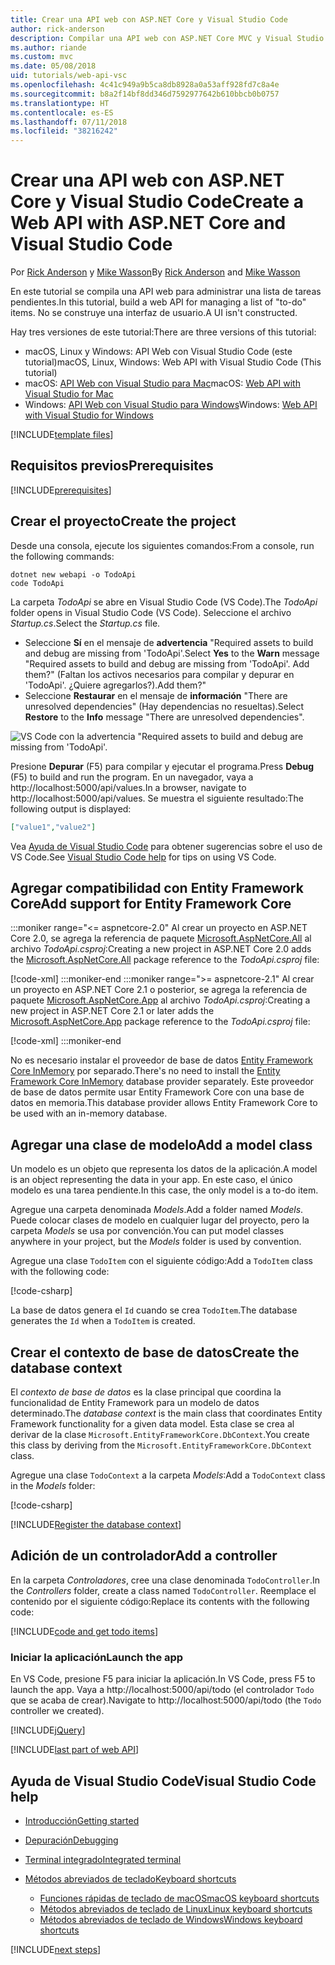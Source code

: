 ```yaml
---
title: Crear una API web con ASP.NET Core y Visual Studio Code
author: rick-anderson
description: Compilar una API web con ASP.NET Core MVC y Visual Studio Code en macOS, Linux o Windows
ms.author: riande
ms.custom: mvc
ms.date: 05/08/2018
uid: tutorials/web-api-vsc
ms.openlocfilehash: 4c41c949a9b5ca8db8928a0a53aff928fd7c8a4e
ms.sourcegitcommit: b8a2f14bf8dd346d7592977642b610bbcb0b0757
ms.translationtype: HT
ms.contentlocale: es-ES
ms.lasthandoff: 07/11/2018
ms.locfileid: "38216242"
---
```

# <a name="create-a-web-api-with-aspnet-core-and-visual-studio-code"></a><span data-ttu-id="24b32-103">Crear una API web con ASP.NET Core y Visual Studio Code</span><span class="sxs-lookup"><span data-stu-id="24b32-103">Create a Web API with ASP.NET Core and Visual Studio Code</span></span>

<span data-ttu-id="24b32-104">Por [Rick Anderson](https://twitter.com/RickAndMSFT) y [Mike Wasson](https://github.com/mikewasson)</span><span class="sxs-lookup"><span data-stu-id="24b32-104">By [Rick Anderson](https://twitter.com/RickAndMSFT) and [Mike Wasson](https://github.com/mikewasson)</span></span>

<span data-ttu-id="24b32-105">En este tutorial se compila una API web para administrar una lista de tareas pendientes.</span><span class="sxs-lookup"><span data-stu-id="24b32-105">In this tutorial, build a web API for managing a list of "to-do" items.</span></span> <span data-ttu-id="24b32-106">No se construye una interfaz de usuario.</span><span class="sxs-lookup"><span data-stu-id="24b32-106">A UI isn't constructed.</span></span>

<span data-ttu-id="24b32-107">Hay tres versiones de este tutorial:</span><span class="sxs-lookup"><span data-stu-id="24b32-107">There are three versions of this tutorial:</span></span>

* <span data-ttu-id="24b32-108">macOS, Linux y Windows: API Web con Visual Studio Code (este tutorial)</span><span class="sxs-lookup"><span data-stu-id="24b32-108">macOS, Linux, Windows: Web API with Visual Studio Code (This tutorial)</span></span>
* <span data-ttu-id="24b32-109">macOS: [API Web con Visual Studio para Mac](xref:tutorials/first-web-api-mac)</span><span class="sxs-lookup"><span data-stu-id="24b32-109">macOS: [Web API with Visual Studio for Mac](xref:tutorials/first-web-api-mac)</span></span>
* <span data-ttu-id="24b32-110">Windows: [API Web con Visual Studio para Windows](xref:tutorials/first-web-api)</span><span class="sxs-lookup"><span data-stu-id="24b32-110">Windows: [Web API with Visual Studio for Windows](xref:tutorials/first-web-api)</span></span>

<!-- WARNING: The code AND images in this doc are used by uid: tutorials/web-api-vsc, tutorials/first-web-api-mac and tutorials/first-web-api. If you change any code/images in this tutorial, update uid: tutorials/web-api-vsc -->

[!INCLUDE[template files](../includes/webApi/intro.md)]

## <a name="prerequisites"></a><span data-ttu-id="24b32-111">Requisitos previos</span><span class="sxs-lookup"><span data-stu-id="24b32-111">Prerequisites</span></span>

[!INCLUDE[prerequisites](~/includes/net-core-prereqs-vscode.md)]

## <a name="create-the-project"></a><span data-ttu-id="24b32-112">Crear el proyecto</span><span class="sxs-lookup"><span data-stu-id="24b32-112">Create the project</span></span>

<span data-ttu-id="24b32-113">Desde una consola, ejecute los siguientes comandos:</span><span class="sxs-lookup"><span data-stu-id="24b32-113">From a console, run the following commands:</span></span>

```console
dotnet new webapi -o TodoApi
code TodoApi
```

<span data-ttu-id="24b32-114">La carpeta *TodoApi* se abre en Visual Studio Code (VS Code).</span><span class="sxs-lookup"><span data-stu-id="24b32-114">The *TodoApi* folder opens in Visual Studio Code (VS Code).</span></span> <span data-ttu-id="24b32-115">Seleccione el archivo *Startup.cs*.</span><span class="sxs-lookup"><span data-stu-id="24b32-115">Select the *Startup.cs* file.</span></span>

* <span data-ttu-id="24b32-116">Seleccione **Sí** en el mensaje de **advertencia** "Required assets to build and debug are missing from 'TodoApi'.</span><span class="sxs-lookup"><span data-stu-id="24b32-116">Select **Yes** to the **Warn** message "Required assets to build and debug are missing from 'TodoApi'.</span></span> <span data-ttu-id="24b32-117">Add them?" (Faltan los activos necesarios para compilar y depurar en 'TodoApi'. ¿Quiere agregarlos?).</span><span class="sxs-lookup"><span data-stu-id="24b32-117">Add them?"</span></span>
* <span data-ttu-id="24b32-118">Seleccione **Restaurar** en el mensaje de **información** "There are unresolved dependencies" (Hay dependencias no resueltas).</span><span class="sxs-lookup"><span data-stu-id="24b32-118">Select **Restore** to the **Info** message "There are unresolved dependencies".</span></span>

<!-- uid: tutorials/first-mvc-app-xplat/start-mvc uses the pic below. If you change it, make sure it's consistent -->

![VS Code con la advertencia "Required assets to build and debug are missing from 'TodoApi'.](web-api-vsc/_static/vsc_restore.png)

<span data-ttu-id="24b32-122">Presione **Depurar** (F5) para compilar y ejecutar el programa.</span><span class="sxs-lookup"><span data-stu-id="24b32-122">Press **Debug** (F5) to build and run the program.</span></span> <span data-ttu-id="24b32-123">En un navegador, vaya a http://localhost:5000/api/values.</span><span class="sxs-lookup"><span data-stu-id="24b32-123">In a browser, navigate to http://localhost:5000/api/values.</span></span> <span data-ttu-id="24b32-124">Se muestra el siguiente resultado:</span><span class="sxs-lookup"><span data-stu-id="24b32-124">The following output is displayed:</span></span>

```json
["value1","value2"]
```

<span data-ttu-id="24b32-125">Vea [Ayuda de Visual Studio Code](#visual-studio-code-help) para obtener sugerencias sobre el uso de VS Code.</span><span class="sxs-lookup"><span data-stu-id="24b32-125">See [Visual Studio Code help](#visual-studio-code-help) for tips on using VS Code.</span></span>

## <a name="add-support-for-entity-framework-core"></a><span data-ttu-id="24b32-126">Agregar compatibilidad con Entity Framework Core</span><span class="sxs-lookup"><span data-stu-id="24b32-126">Add support for Entity Framework Core</span></span>

:::moniker range="<= aspnetcore-2.0"
<span data-ttu-id="24b32-127">Al crear un proyecto en ASP.NET Core 2.0, se agrega la referencia de paquete [Microsoft.AspNetCore.All](https://www.nuget.org/packages/Microsoft.AspNetCore.All) al archivo *TodoApi.csproj*:</span><span class="sxs-lookup"><span data-stu-id="24b32-127">Creating a new project in ASP.NET Core 2.0 adds the [Microsoft.AspNetCore.All](https://www.nuget.org/packages/Microsoft.AspNetCore.All) package reference to the *TodoApi.csproj* file:</span></span>

[!code-xml[](first-web-api/samples/2.0/TodoApi/TodoApi.csproj?name=snippet_Metapackage&highlight=2)]
:::moniker-end
:::moniker range=">= aspnetcore-2.1"
<span data-ttu-id="24b32-128">Al crear un proyecto en ASP.NET Core 2.1 o posterior, se agrega la referencia de paquete [Microsoft.AspNetCore.App](https://www.nuget.org/packages/Microsoft.AspNetCore.App) al archivo *TodoApi.csproj*:</span><span class="sxs-lookup"><span data-stu-id="24b32-128">Creating a new project in ASP.NET Core 2.1 or later adds the [Microsoft.AspNetCore.App](https://www.nuget.org/packages/Microsoft.AspNetCore.App) package reference to the *TodoApi.csproj* file:</span></span>

[!code-xml[](first-web-api/samples/2.1/TodoApi/TodoApi.csproj?name=snippet_Metapackage&highlight=2)]
:::moniker-end

<span data-ttu-id="24b32-129">No es necesario instalar el proveedor de base de datos [Entity Framework Core InMemory](/ef/core/providers/in-memory/) por separado.</span><span class="sxs-lookup"><span data-stu-id="24b32-129">There's no need to install the [Entity Framework Core InMemory](/ef/core/providers/in-memory/) database provider separately.</span></span> <span data-ttu-id="24b32-130">Este proveedor de base de datos permite usar Entity Framework Core con una base de datos en memoria.</span><span class="sxs-lookup"><span data-stu-id="24b32-130">This database provider allows Entity Framework Core to be used with an in-memory database.</span></span>

## <a name="add-a-model-class"></a><span data-ttu-id="24b32-131">Agregar una clase de modelo</span><span class="sxs-lookup"><span data-stu-id="24b32-131">Add a model class</span></span>

<span data-ttu-id="24b32-132">Un modelo es un objeto que representa los datos de la aplicación.</span><span class="sxs-lookup"><span data-stu-id="24b32-132">A model is an object representing the data in your app.</span></span> <span data-ttu-id="24b32-133">En este caso, el único modelo es una tarea pendiente.</span><span class="sxs-lookup"><span data-stu-id="24b32-133">In this case, the only model is a to-do item.</span></span>

<span data-ttu-id="24b32-134">Agregue una carpeta denominada *Models*.</span><span class="sxs-lookup"><span data-stu-id="24b32-134">Add a folder named *Models*.</span></span> <span data-ttu-id="24b32-135">Puede colocar clases de modelo en cualquier lugar del proyecto, pero la carpeta *Models* se usa por convención.</span><span class="sxs-lookup"><span data-stu-id="24b32-135">You can put model classes anywhere in your project, but the *Models* folder is used by convention.</span></span>

<span data-ttu-id="24b32-136">Agregue una clase `TodoItem` con el siguiente código:</span><span class="sxs-lookup"><span data-stu-id="24b32-136">Add a `TodoItem` class with the following code:</span></span>

[!code-csharp[](first-web-api/samples/2.0/TodoApi/Models/TodoItem.cs)]

<span data-ttu-id="24b32-137">La base de datos genera el `Id` cuando se crea `TodoItem`.</span><span class="sxs-lookup"><span data-stu-id="24b32-137">The database generates the `Id` when a `TodoItem` is created.</span></span>

## <a name="create-the-database-context"></a><span data-ttu-id="24b32-138">Crear el contexto de base de datos</span><span class="sxs-lookup"><span data-stu-id="24b32-138">Create the database context</span></span>

<span data-ttu-id="24b32-139">El *contexto de base de datos* es la clase principal que coordina la funcionalidad de Entity Framework para un modelo de datos determinado.</span><span class="sxs-lookup"><span data-stu-id="24b32-139">The *database context* is the main class that coordinates Entity Framework functionality for a given data model.</span></span> <span data-ttu-id="24b32-140">Esta clase se crea al derivar de la clase `Microsoft.EntityFrameworkCore.DbContext`.</span><span class="sxs-lookup"><span data-stu-id="24b32-140">You create this class by deriving from the `Microsoft.EntityFrameworkCore.DbContext` class.</span></span>

<span data-ttu-id="24b32-141">Agregue una clase `TodoContext` a la carpeta *Models*:</span><span class="sxs-lookup"><span data-stu-id="24b32-141">Add a `TodoContext` class in the *Models* folder:</span></span>

[!code-csharp[](first-web-api/samples/2.0/TodoApi/Models/TodoContext.cs)]

[!INCLUDE[Register the database context](../includes/webApi/register_dbContext.md)]

## <a name="add-a-controller"></a><span data-ttu-id="24b32-142">Adición de un controlador</span><span class="sxs-lookup"><span data-stu-id="24b32-142">Add a controller</span></span>

<span data-ttu-id="24b32-143">En la carpeta *Controladores*, cree una clase denominada `TodoController`.</span><span class="sxs-lookup"><span data-stu-id="24b32-143">In the *Controllers* folder, create a class named `TodoController`.</span></span> <span data-ttu-id="24b32-144">Reemplace el contenido por el siguiente código:</span><span class="sxs-lookup"><span data-stu-id="24b32-144">Replace its contents with the following code:</span></span>

[!INCLUDE[code and get todo items](../includes/webApi/getTodoItems.md)]

### <a name="launch-the-app"></a><span data-ttu-id="24b32-145">Iniciar la aplicación</span><span class="sxs-lookup"><span data-stu-id="24b32-145">Launch the app</span></span>

<span data-ttu-id="24b32-146">En VS Code, presione F5 para iniciar la aplicación.</span><span class="sxs-lookup"><span data-stu-id="24b32-146">In VS Code, press F5 to launch the app.</span></span> <span data-ttu-id="24b32-147">Vaya a http://localhost:5000/api/todo (el controlador `Todo` que se acaba de crear).</span><span class="sxs-lookup"><span data-stu-id="24b32-147">Navigate to http://localhost:5000/api/todo (the `Todo` controller we created).</span></span>

[!INCLUDE[jQuery](../includes/webApi/add-jquery.md)]

[!INCLUDE[last part of web API](../includes/webApi/end.md)]

## <a name="visual-studio-code-help"></a><span data-ttu-id="24b32-148">Ayuda de Visual Studio Code</span><span class="sxs-lookup"><span data-stu-id="24b32-148">Visual Studio Code help</span></span>

* [<span data-ttu-id="24b32-149">Introducción</span><span class="sxs-lookup"><span data-stu-id="24b32-149">Getting started</span></span>](https://code.visualstudio.com/docs)
* [<span data-ttu-id="24b32-150">Depuración</span><span class="sxs-lookup"><span data-stu-id="24b32-150">Debugging</span></span>](https://code.visualstudio.com/docs/editor/debugging)
* [<span data-ttu-id="24b32-151">Terminal integrado</span><span class="sxs-lookup"><span data-stu-id="24b32-151">Integrated terminal</span></span>](https://code.visualstudio.com/docs/editor/integrated-terminal)
* [<span data-ttu-id="24b32-152">Métodos abreviados de teclado</span><span class="sxs-lookup"><span data-stu-id="24b32-152">Keyboard shortcuts</span></span>](https://code.visualstudio.com/docs/getstarted/keybindings#_keyboard-shortcuts-reference)

  * [<span data-ttu-id="24b32-153">Funciones rápidas de teclado de macOS</span><span class="sxs-lookup"><span data-stu-id="24b32-153">macOS keyboard shortcuts</span></span>](https://code.visualstudio.com/shortcuts/keyboard-shortcuts-macos.pdf)
  * [<span data-ttu-id="24b32-154">Métodos abreviados de teclado de Linux</span><span class="sxs-lookup"><span data-stu-id="24b32-154">Linux keyboard shortcuts</span></span>](https://code.visualstudio.com/shortcuts/keyboard-shortcuts-linux.pdf)
  * [<span data-ttu-id="24b32-155">Métodos abreviados de teclado de Windows</span><span class="sxs-lookup"><span data-stu-id="24b32-155">Windows keyboard shortcuts</span></span>](https://code.visualstudio.com/shortcuts/keyboard-shortcuts-windows.pdf)

[!INCLUDE[next steps](../includes/webApi/next.md)]
